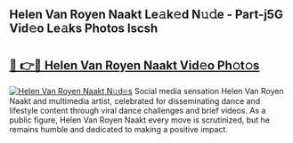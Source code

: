## Helen Van Royen Naakt Le𝚊k𝚎d N𝚞𝚍e - Part-j5G Vid𝚎o Le𝚊ks Photos lscsh

# <h2><a href="http://fb5oei.evod.top/?m=Helen+Van+Royen+Naakt">🔗 👉🔴 Helen Van Royen Naakt Vid𝚎o Ph𝚘t𝚘s</a></h2>

[![Helen Van Royen Naakt N𝚞d𝚎s](https://i.imgur.com/8V9OHl7.gif)](http://fb5oei.evod.top/?m=Helen+Van+Royen+Naakt)
Social media sensation Helen Van Royen Naakt and multimedia artist, celebrated for disseminating dance and lifestyle content through viral dance challenges and brief videos. As a public figure, Helen Van Royen Naakt every move is scrutinized, but he remains humble and dedicated to making a positive impact. 

